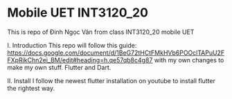 # Mobile UET INT3120_20
This is repo of Đinh Ngọc Vân from class INT3120_20 mobile UET

I. Introduction
This repo will follow this guide: https://docs.google.com/document/d/1BeG72tHCtFMkHVb6POOclTAPuU2FFXpRikChn2ei_BM/edit#heading=h.qe57qb8c4g87 with my own changes to make my own stuff.
Flutter and Dart.

II. Install
I follow the newest flutter installation on youtube to install flutter the rightest way.
